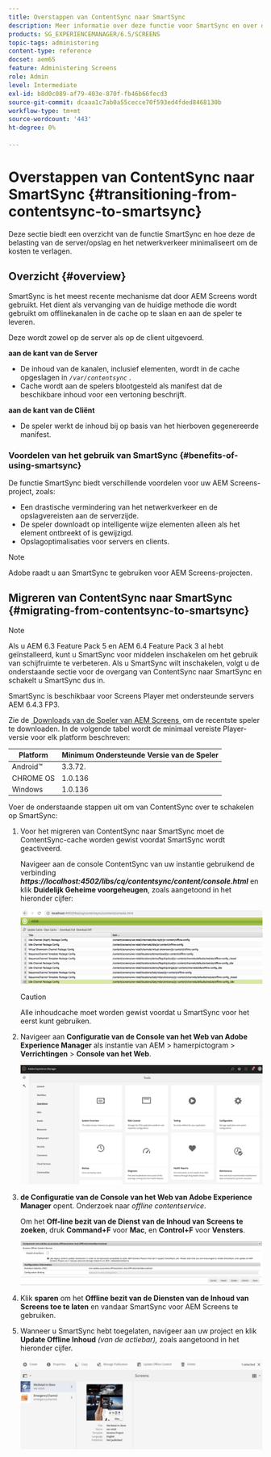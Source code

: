 ```yaml
---
title: Overstappen van ContentSync naar SmartSync
description: Meer informatie over deze functie voor SmartSync en over de overgang van ContentSync naar SmartSync.
products: SG_EXPERIENCEMANAGER/6.5/SCREENS
topic-tags: administering
content-type: reference
docset: aem65
feature: Administering Screens
role: Admin
level: Intermediate
exl-id: b8d0c089-af79-403e-870f-fb46b66fecd3
source-git-commit: dcaaa1c7ab0a55cecce70f593ed4fded8468130b
workflow-type: tm+mt
source-wordcount: '443'
ht-degree: 0%

---
```


# Overstappen van ContentSync naar SmartSync {#transitioning-from-contentsync-to-smartsync}

Deze sectie biedt een overzicht van de functie SmartSync en hoe deze de belasting van de server/opslag en het netwerkverkeer minimaliseert om de kosten te verlagen.

## Overzicht {#overview}

SmartSync is het meest recente mechanisme dat door AEM Screens wordt gebruikt. Het dient als vervanging van de huidige methode die wordt gebruikt om offlinekanalen in de cache op te slaan en aan de speler te leveren.

Deze wordt zowel op de server als op de client uitgevoerd.

**aan de kant van de Server**

* De inhoud van de kanalen, inclusief elementen, wordt in de cache opgeslagen in *`/var/contentsync`* .
* Cache wordt aan de spelers blootgesteld als manifest dat de beschikbare inhoud voor een vertoning beschrijft.

**aan de kant van de Cliënt**

* De speler werkt de inhoud bij op basis van het hierboven gegenereerde manifest.

### Voordelen van het gebruik van SmartSync {#benefits-of-using-smartsync}

De functie SmartSync biedt verschillende voordelen voor uw AEM Screens-project, zoals:

* Een drastische vermindering van het netwerkverkeer en de opslagvereisten aan de serverzijde.
* De speler downloadt op intelligente wijze elementen alleen als het element ontbreekt of is gewijzigd.
* Opslagoptimalisaties voor servers en clients.

>[!NOTE]
>
>Adobe raadt u aan SmartSync te gebruiken voor AEM Screens-projecten.

## Migreren van ContentSync naar SmartSync {#migrating-from-contentsync-to-smartsync}

>[!NOTE]
>
>Als u AEM 6.3 Feature Pack 5 en AEM 6.4 Feature Pack 3 al hebt geïnstalleerd, kunt u SmartSync voor middelen inschakelen om het gebruik van schijfruimte te verbeteren. Als u SmartSync wilt inschakelen, volgt u de onderstaande sectie voor de overgang van ContentSync naar SmartSync en schakelt u SmartSync dus in.
>
>SmartSync is beschikbaar voor Screens Player met ondersteunde servers AEM 6.4.3 FP3.
>
>Zie de [&#x200B; Downloads van de Speler van AEM Screens &#x200B;](https://download.macromedia.com/screens/) om de recentste speler te downloaden. In de volgende tabel wordt de minimaal vereiste Player-versie voor elk platform beschreven:

| **Platform** | **Minimum Ondersteunde Versie van de Speler** |
|---|---|
| Android™ | 3.3.72. |
| CHROME OS | 1.0.136 |
| Windows | 1.0.136 |

Voer de onderstaande stappen uit om van ContentSync over te schakelen op SmartSync:

1. Voor het migreren van ContentSync naar SmartSync moet de ContentSync-cache worden gewist voordat SmartSync wordt geactiveerd.

   Navigeer aan de console ContentSync van uw instantie gebruikend de verbinding ***https://localhost:4502/libs/cq/contentsync/content/console.html*** en klik **Duidelijk Geheime voorgeheugen**, zoals aangetoond in het hieronder cijfer:

   ![&#x200B; clear_contesync_cache &#x200B;](assets/clear_contesync_cache.png)

   >[!CAUTION]
   >
   >Alle inhoudcache moet worden gewist voordat u SmartSync voor het eerst kunt gebruiken.

1. Navigeer aan **Configuratie van de Console van het Web van Adobe Experience Manager** als instantie van AEM > hamerpictogram > **Verrichtingen** > **Console van het Web**.

   ![&#x200B; screen_shot_2019-02-11at15339pm &#x200B;](assets/screen_shot_2019-02-11at15339pm.png)

1. **de Configuratie van de Console van het Web van Adobe Experience Manager** opent. Onderzoek naar *offline contentservice*.

   Om het **Off-line bezit van de Dienst van de Inhoud van Screens te zoeken**, druk **Command+F** voor **Mac**, en **Control+F** voor **Vensters**.

   ![&#x200B; screen_shot_2019-02-19at22643pm &#x200B;](assets/screen_shot_2019-02-19at22643pm.png)

1. Klik **sparen** om het **Offline bezit van de Diensten van de Inhoud van Screens toe te laten** en vandaar SmartSync voor AEM Screens te gebruiken.
1. Wanneer u SmartSync hebt toegelaten, navigeer aan uw project en klik **Update Offline Inhoud** *(van de actiebar),* zoals aangetoond in het hieronder cijfer.

   ![&#x200B; screen_shot_2019-02-25at102605am &#x200B;](assets/screen_shot_2019-02-25at102605am.png)
